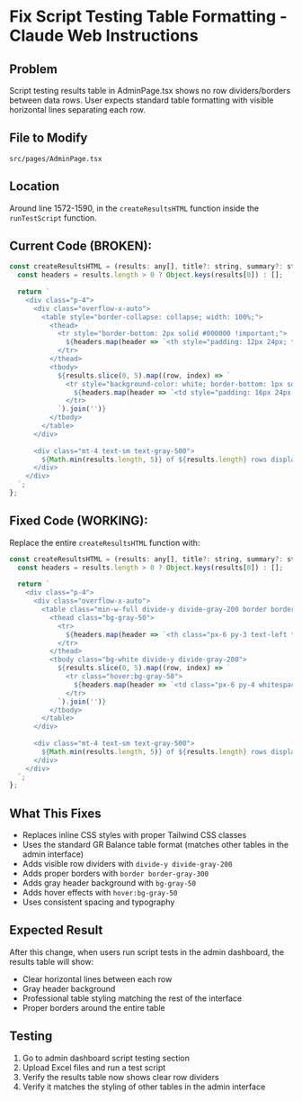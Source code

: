 # Fix Script Testing Table Formatting - Claude Web Instructions

## Problem
Script testing results table in AdminPage.tsx shows no row dividers/borders between data rows. User expects standard table formatting with visible horizontal lines separating each row.

## File to Modify
`src/pages/AdminPage.tsx`

## Location
Around line 1572-1590, in the `createResultsHTML` function inside the `runTestScript` function.

## Current Code (BROKEN):
```javascript
const createResultsHTML = (results: any[], title?: string, summary?: string) => {
  const headers = results.length > 0 ? Object.keys(results[0]) : [];
  
  return `
    <div class="p-4">
      <div class="overflow-x-auto">
        <table style="border-collapse: collapse; width: 100%;">
          <thead>
            <tr style="border-bottom: 2px solid #000000 !important;">
              ${headers.map(header => `<th style="padding: 12px 24px; text-align: left; font-size: 12px; font-weight: 500; color: #6B7280; text-transform: uppercase; letter-spacing: 0.05em; background-color: #F3F4F6; border-bottom: 2px solid #000000 !important;">${header}</th>`).join('')}
            </tr>
          </thead>
          <tbody>
            ${results.slice(0, 5).map((row, index) => `
              <tr style="background-color: white; border-bottom: 1px solid #D1D5DB !important;">
                ${headers.map(header => `<td style="padding: 16px 24px; white-space: nowrap; font-size: 14px; color: #111827; border-bottom: 1px solid #D1D5DB !important;">${row[header] || row[header] === 0 ? row[header] : '0'}</td>`).join('')}
              </tr>
            `).join('')}
          </tbody>
        </table>
      </div>
      
      <div class="mt-4 text-sm text-gray-500">
        ${Math.min(results.length, 5)} of ${results.length} rows displayed${results.length > 5 ? ' (showing first 5)' : ''}
      </div>
    </div>
  `;
};
```

## Fixed Code (WORKING):
Replace the entire `createResultsHTML` function with:

```javascript
const createResultsHTML = (results: any[], title?: string, summary?: string) => {
  const headers = results.length > 0 ? Object.keys(results[0]) : [];
  
  return `
    <div class="p-4">
      <div class="overflow-x-auto">
        <table class="min-w-full divide-y divide-gray-200 border border-gray-300">
          <thead class="bg-gray-50">
            <tr>
              ${headers.map(header => `<th class="px-6 py-3 text-left text-xs font-medium text-gray-500 uppercase tracking-wider border-b border-gray-300">${header}</th>`).join('')}
            </tr>
          </thead>
          <tbody class="bg-white divide-y divide-gray-200">
            ${results.slice(0, 5).map((row, index) => `
              <tr class="hover:bg-gray-50">
                ${headers.map(header => `<td class="px-6 py-4 whitespace-nowrap text-sm text-gray-900 border-b border-gray-200">${row[header] || row[header] === 0 ? row[header] : '0'}</td>`).join('')}
              </tr>
            `).join('')}
          </tbody>
        </table>
      </div>
      
      <div class="mt-4 text-sm text-gray-500">
        ${Math.min(results.length, 5)} of ${results.length} rows displayed${results.length > 5 ? ' (showing first 5)' : ''}
      </div>
    </div>
  `;
};
```

## What This Fixes
- Replaces inline CSS styles with proper Tailwind CSS classes
- Uses the standard GR Balance table format (matches other tables in the admin interface)
- Adds visible row dividers with `divide-y divide-gray-200`
- Adds proper borders with `border border-gray-300`
- Adds gray header background with `bg-gray-50`
- Adds hover effects with `hover:bg-gray-50`
- Uses consistent spacing and typography

## Expected Result
After this change, when users run script tests in the admin dashboard, the results table will show:
- Clear horizontal lines between each row
- Gray header background
- Professional table styling matching the rest of the interface
- Proper borders around the entire table

## Testing
1. Go to admin dashboard script testing section
2. Upload Excel files and run a test script
3. Verify the results table now shows clear row dividers
4. Verify it matches the styling of other tables in the admin interface 